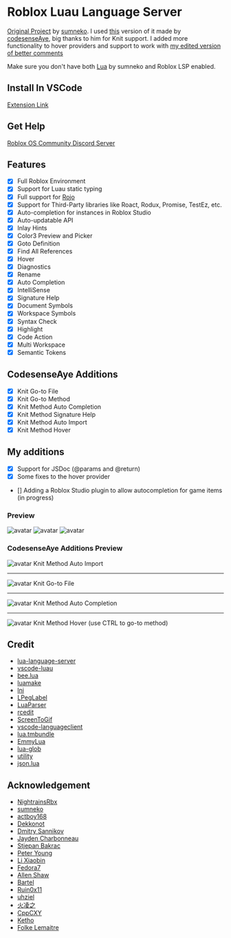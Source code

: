 # Roblox Luau Language Server

[Original Project](https://github.com/sumneko/lua-language-server) by [sumneko](https://github.com/sumneko). I used [this](https://github.com/codesenseAye/roblox-lsp-plus-knit) version of it made by [codesenseAye](https://github.com/codesenseAye), big thanks to him for Knit support. I added more functionality to hover providers and support to work with [my edited version of better comments](https://marketplace.visualstudio.com/items?itemName=Msix29.better-comments-edited)

Make sure you don't have both [Lua](https://marketplace.visualstudio.com/items?itemName=sumneko.lua) by sumneko and Roblox LSP enabled.

## Install In VSCode

[Extension Link](https://marketplace.visualstudio.com/items?itemName=Msix29.roblox-lsp-with-knit)

## Get Help

[Roblox OS Community Discord Server](https://discord.gg/c4nPcZHwFU)

## Features

- [x] Full Roblox Environment
- [x] Support for Luau static typing
- [x] Full support for [Rojo](https://github.com/Roblox/rojo)
- [x] Support for Third-Party libraries like Roact, Rodux, Promise, TestEz, etc.
- [x] Auto-completion for instances in Roblox Studio
- [x] Auto-updatable API
- [x] Inlay Hints
- [x] Color3 Preview and Picker
- [x] Goto Definition
- [x] Find All References
- [x] Hover
- [x] Diagnostics
- [x] Rename
- [x] Auto Completion
- [x] IntelliSense
- [x] Signature Help
- [x] Document Symbols
- [x] Workspace Symbols
- [x] Syntax Check
- [x] Highlight
- [x] Code Action
- [x] Multi Workspace
- [x] Semantic Tokens

## CodesenseAye Additions

- [x] Knit Go-to File
- [x] Knit Go-to Method
- [x] Knit Method Auto Completion
- [x] Knit Method Signature Help
- [x] Knit Method Auto Import
- [x] Knit Method Hover

## My additions

- [x] Support for JSDoc (@params and @return)
- [x] Some fixes to the hover provider
- [] Adding a Roblox Studio plugin to allow autocompletion for game items (in progress)

### Preview

![avatar](https://i.imgur.com/4sgYDii.gif)
![avatar](https://i.imgur.com/vHbKIJ0.gif)
![avatar](https://cdn.discordapp.com/attachments/434146484758249482/778145929345368064/test.gif)

### CodesenseAye Additions Preview

![avatar](https://i.imgur.com/3cv1NER.gif)
Knit Method Auto Import

-------

![avatar](https://i.imgur.com/oPm0UyW.gif)
Knit Go-to File

-------

![avatar](https://i.imgur.com/nUPGEks.gif)
Knit Method Auto Completion

-------

![avatar](https://i.imgur.com/0DPDhi2.png)
Knit Method Hover (use CTRL to go-to method)

## Credit

- [lua-language-server](https://github.com/sumneko/lua-language-server)
- [vscode-luau](https://github.com/Dekkonot/vscode-luau)
- [bee.lua](https://github.com/actboy168/bee.lua)
- [luamake](https://github.com/actboy168/luamake)
- [lni](https://github.com/actboy168/lni)
- [LPegLabel](https://github.com/sqmedeiros/lpeglabel)
- [LuaParser](https://github.com/sumneko/LuaParser)
- [rcedit](https://github.com/electron/rcedit)
- [ScreenToGif](https://github.com/NickeManarin/ScreenToGif)
- [vscode-languageclient](https://github.com/microsoft/vscode-languageserver-node)
- [lua.tmbundle](https://github.com/textmate/lua.tmbundle)
- [EmmyLua](https://emmylua.github.io)
- [lua-glob](https://github.com/sumneko/lua-glob)
- [utility](https://github.com/sumneko/utility)
- [json.lua](https://github.com/actboy168/json.lua)

## Acknowledgement

- [NightrainsRbx](https://github.com/NightrainsRbx)
- [sumneko](https://github.com/sumneko)
- [actboy168](https://github.com/actboy168)
- [Dekkonot](https://github.com/Dekkonot)
- [Dmitry Sannikov](https://github.com/dasannikov)
- [Jayden Charbonneau](https://github.com/Reshiram110)
- [Stjepan Bakrac](https://github.com/z16)
- [Peter Young](https://github.com/young40)
- [Li Xiaobin](https://github.com/Xiaobin0860)
- [Fedora7](https://github.com/Fedora7)
- [Allen Shaw](https://github.com/shuxiao9058)
- [Bartel](https://github.com/Letrab)
- [Ruin0x11](https://github.com/Ruin0x11)
- [uhziel](https://github.com/uhziel)
- [火凌之](https://github.com/PhoenixZeng)
- [CppCXY](https://github.com/CppCXY)
- [Ketho](https://github.com/Ketho)
- [Folke Lemaitre](https://github.com/folke)
